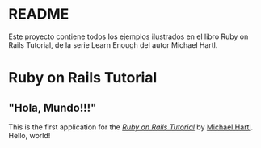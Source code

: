 # README

Este proyecto contiene todos los ejemplos ilustrados en el libro Ruby on Rails Tutorial,
de la serie Learn Enough del autor Michael Hartl.

# Ruby on Rails Tutorial
## "Hola, Mundo!!!"

This is the first application for the
[*Ruby on Rails Tutorial*](https://www.railstutorial.org/)
by [Michael Hartl](https://www.michaelhartl.com/). Hello, world!